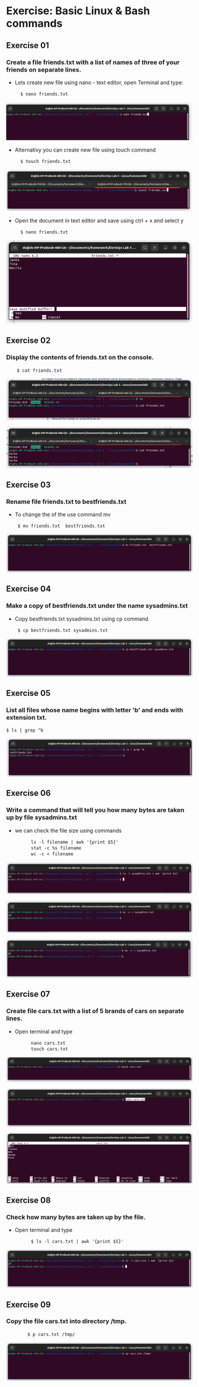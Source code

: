 
# Exercise: Basic Linux & Bash commands 

## Exercise 01

### Create a file friends.txt with a list of names of three of your friends on separate lines. 

* Lets create new file using nano - text editor, open Terminal and type:

        $ nano friends.txt
![Open terminal](images/1.png)

* Alternativy you can create new file using touch command

		$ touch friends.txt

![Open terminal](images/2.png)


* Open the document in text editor and save using ctrl + x and select y

		$ nano friends.txt

![Open friends.txt ](images/3.png)

## Exercise 02
### Display the contents of friends.txt on the console. 

		$ cat friends.txt

![Open friends.txt ](images/4.png)

![Open friends.txt ](images/5.png)


## Exercise 03 
### Rename file friends.txt to bestfriends.txt 

 * To change the of the use command mv
 
 	
        $ mv friends.txt  bestfriends.txt 

 
![Rename friends.txt  to bestfriends.txt ](images/6.png)

 

## Exercise 04 
### Make a copy of bestfriends.txt under the name sysadmins.txt

 * Copy bestfriends.txt sysadmins.txt using cp command
 
 	
        $ cp bestfriends.txt sysadmins.txt

 
![Rename friends.txt  to bestfriends.txt ](images/7.png)

## Exercise 05

### List all files whose name begins with letter 'b' and ends with extension txt. 

    $ ls | grep ^b


 ![](images/11.png)

## Exercise 06

###  Write a command that will tell you how many bytes are taken up by file sysadmins.txt 

* we can check the file size using commands 
 
 		    ls -l filename | awk '{print $5}'
            stat -c %s filename
            wc -c < filename



![Rename friends.txt  to bestfriends.txt ](images/9-2.png)

![Rename friends.txt  to bestfriends.txt ](images/9-3.png)

![Rename friends.txt  to bestfriends.txt ](images/9-1.png)


## Exercise 07

###  Create file cars.txt with a list of 5 brands of cars on separate lines. 

* Open terminal and type
 
            nano cars.txt
            touch cars.txt



![Rename friends.txt  to bestfriends.txt ](images/10-1.png)

![Rename friends.txt  to bestfriends.txt ](images/10-2.png)

![Rename friends.txt  to bestfriends.txt ](images/10-3.png)



## Exercise 08

###  Check how many bytes are taken up by the file. 

* Open terminal and type
 
            $ ls -l cars.txt | awk '{print $5}'
             

![Check file size ](images/12.png)

 
 
 ## Exercise 09

###  Copy the file cars.txt into directory /tmp. 

 
            $ p cars.txt /tmp/
             

![Check file size ](images/13.png)
 